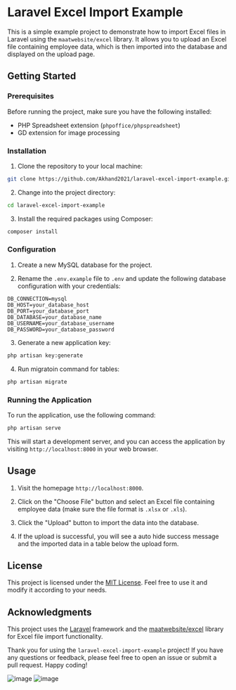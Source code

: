 # Laravel Excel Import Example

This is a simple example project to demonstrate how to import Excel files in Laravel using the `maatwebsite/excel` library. It allows you to upload an Excel file containing employee data, which is then imported into the database and displayed on the upload page.

## Getting Started

### Prerequisites

Before running the project, make sure you have the following installed:

- PHP Spreadsheet extension (`phpoffice/phpspreadsheet`)
- GD extension for image processing

### Installation

1. Clone the repository to your local machine:

```bash
git clone https://github.com/Akhand2021/laravel-excel-import-example.git
```

2. Change into the project directory:

```bash
cd laravel-excel-import-example
```

3. Install the required packages using Composer:

```bash
composer install
```

### Configuration

1. Create a new MySQL database for the project.

2. Rename the `.env.example` file to `.env` and update the following database configuration with your credentials:

```env
DB_CONNECTION=mysql
DB_HOST=your_database_host
DB_PORT=your_database_port
DB_DATABASE=your_database_name
DB_USERNAME=your_database_username
DB_PASSWORD=your_database_password
```

3. Generate a new application key:

```bash
php artisan key:generate
```

4. Run migratoin command for tables:

```bash
php artisan migrate
```

### Running the Application

To run the application, use the following command:

```bash
php artisan serve
```

This will start a development server, and you can access the application by visiting `http://localhost:8000` in your web browser.

## Usage

1. Visit the homepage `http://localhost:8000`.

2. Click on the "Choose File" button and select an Excel file containing employee data (make sure the file format is `.xlsx` or `.xls`).

3. Click the "Upload" button to import the data into the database.

4. If the upload is successful, you will see a auto hide success message and the imported data in a table below the upload form.

## License

This project is licensed under the [MIT License](LICENSE). Feel free to use it and modify it according to your needs.

## Acknowledgments

This project uses the [Laravel](https://laravel.com/) framework and the [maatwebsite/excel](https://github.com/Maatwebsite/Laravel-Excel) library for Excel file import functionality.

Thank you for using the `laravel-excel-import-example` project! If you have any questions or feedback, please feel free to open an issue or submit a pull request. Happy coding!

![image](https://github.com/Akhand2021/laravel-excel-import-example/assets/104663417/c709b755-14f5-4ea0-844b-0100231e0a70)
![image](https://github.com/Akhand2021/laravel-excel-import-example/assets/104663417/cbc969bb-7829-46c1-ab93-502a5205bb7b)
